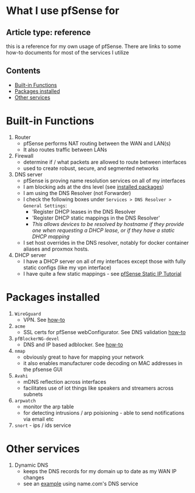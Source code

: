 # What I use pfSense for

## Article type: reference
this is a reference for my own usage of pfSense. There are links to some how-to documents for most of the services I utilize

## Contents
- [Built-in Functions](#built-in-functions)
- [Packages installed](#packages-installed)
- [Other services](#other-services)

# Built-in Functions
1. Router
    - pfSense performs NAT routing between the WAN and LAN(s)
    - It also routes traffic between LANs
2. Firewall
    - determine if / what packets are allowed to route between interfaces
    - used to create robust, secure, and segmented networks
3. DNS server
    - pfSense is proving name resolution services on all of my interfaces
    - I am blocking ads at the dns level (see [installed packages](#packages-installed))
    - I am using the DNS Resolver (not Forwarder)
    - I check the following boxes under `Services > DNS Resolver > General Settings`:
      -  'Register DHCP leases in the DNS Resolver
      -  'Register DHCP static mappings in the DNS Resolver'
      -  *This allows devices to be resolved by hostname if they provide one when requesting a DHCP lease, or if they have a static DHCP mapping*
   -  I set host overrides in the DNS resolver, notably for docker container aliases and proxmox hosts.
4. DHCP server
   - I have a DHCP server on all of my interfaces except those with fully static configs (like my vpn interface)
   - I have quite a few static mappings - see [pfSense Static IP Tutorial]()

# Packages installed
1. `WireGguard`
   - VPN. See [how-to](/pfsenseWireguard.md)
2. `acme`
   - SSL certs for pfSense webConfigurator. See DNS validation [how-to](/pfsenseDnsAcme.md)
3. `pfBlockerNG-devel`
   - DNS and IP based adblocker. See [how-to](/pfsenseDNSBlackhole.md)
4. `nmap`
   - obviously great to have for mapping your network
   - it also enables manufacturer code decoding on MAC addresses in the pfsense GUI
5. `Avahi`
   - mDNS reflection across interfaces
   - facilitates use of iot things like speakers and streamers across subnets
6. `arpwatch`
   - monitor the arp table 
   - for detecting intrusions / arp poisioning
		 - able to send notifications via email etc
7. `snort`
			- ips / ids service

# Other services
1. Dynamic DNS 
    - keeps the DNS records for my domain up to date as my WAN IP changes
    - see an [example](/pfsenseDDNS.md) using name.com's DNS service